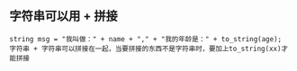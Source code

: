 ## 字符串可以用 + 拼接
	string msg = "我叫做：" + name + "," + "我的年龄是：" + to_string(age);
	字符串 + 字符串可以拼接在一起，当要拼接的东西不是字符串时，要加上to_string(xx)才能拼接